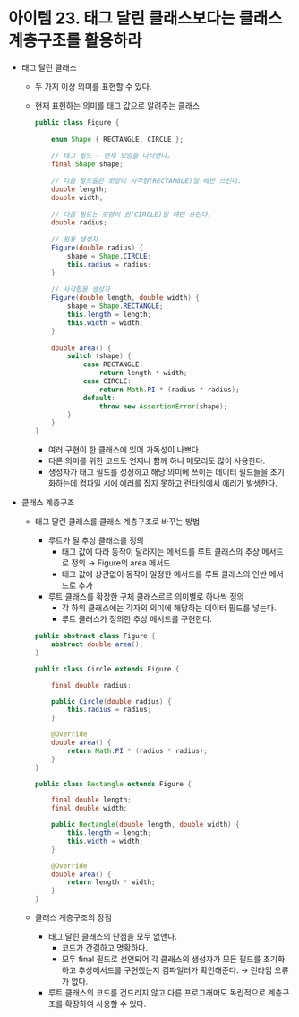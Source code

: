 # 아이템 23. 태그 달린 클래스보다는 클래스 계층구조를 활용하라

- 태그 달린 클래스
    - 두 가지 이상 의미를 표현할 수 있다.
    - 현재 표현하는 의미를 태그 값으로 알려주는 클래스

        ```java
        public class Figure {
            
            enum Shape { RECTANGLE, CIRCLE };
            
            // 태그 필드 - 현재 모양을 나타낸다.
            final Shape shape;
            
            // 다음 필드들은 모양이 사각형(RECTANGLE)일 때만 쓰인다.
            double length;
            double width;
            
            // 다음 필드는 모양이 원(CIRCLE)일 때만 쓰인다.
            double radius;
            
            // 원용 생성자
            Figure(double radius) {
                shape = Shape.CIRCLE;
                this.radius = radius;
            }
            
            // 사각형용 생성자
            Figure(double length, double width) {
                shape = Shape.RECTANGLE;
                this.length = length;
                this.width = width;
            }
            
            double area() {
                switch (shape) {
                    case RECTANGLE:
                        return length * width;
                    case CIRCLE:
                        return Math.PI * (radius * radius);
                    default:
                        throw new AssertionError(shape);
                }
            }
        }
        ```

        - 여러 구현이 한 클래스에 있어 가독성이 나쁘다.
        - 다른 의미를 위한 코드도 언제나 함께 하니 메모리도 많이 사용한다.
        - 생성자가 태그 필드를 성정하고 해당 의미에 쓰이는 데이터 필드들을 초기화하는데 컴파일 시에 에러를 잡지 못하고 런타임에서 에러가 발생한다.

- 클래스 계층구조
    - 태그 달린 클래스를 클래스 계층구조로 바꾸는 방법
        - 루트가 될 추상 클래스를 정의
            - 태그 값에 따라 동작이 달라지는 메서드를 루트 클래스의 추상 메서드로 정의
            → Figure의 area 메서드
            - 태그 값에 상관없이 동작이 일정한 메서드를 루트 클래스의 인반 메서드로 추가
        - 루트 클래스를 확장한 구체 클래스르르 의미별로 하나씩 정의
            - 각 하위 클래스에는 각자의 의미에 해당하는 데이터 필드를 넣는다.
            - 루트 클래스가 정의한 추상 메서드를 구현한다.

        ```java
        public abstract class Figure {
            abstract double area();
        }

        public class Circle extends Figure {

            final double radius;

            public Circle(double radius) {
                this.radius = radius;
            }

            @Override
            double area() {
                return Math.PI * (radius * radius);
            }
        }

        public class Rectangle extends Figure {

            final double length;
            final double width;

            public Rectangle(double length, double width) {
                this.length = length;
                this.width = width;
            }

            @Override
            double area() {
                return length * width;
            }
        }
        ```

    - 클래스 계층구조의 장점
        - 태그 달린 클래스의 단점을 모두 없앤다.
            - 코드가 간결하고 명확하다.
            - 모두 final 필드로 선언되어 각 클래스의 생성자가 모든 필드를 초기화하고 추상메서드를 구현했는지 컴파일러가 확인해준다. → 런타임 오류가 없다.
        - 루트 클래스의 코드를 건드리지 않고 다른 프로그래머도 독립적으로 계층구조를 확장하여 사용할 수  있다.